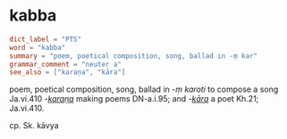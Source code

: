 # kabba

``` toml
dict_label = "PTS"
word = "kabba"
summary = "poem, poetical composition, song, ballad in -ṃ kar"
grammar_comment = "neuter a"
see_also = ["karaṇa", "kāra"]
```

poem, poetical composition, song, ballad in *\-ṃ karoti* to compose a song Ja.vi.410 *\-[karaṇa](karaṇa.md)* making poems DN\-a.i.95; and *\-[kāra](kāra.md)* a poet Kh.21; Ja.vi.410.

cp. Sk. kāvya

